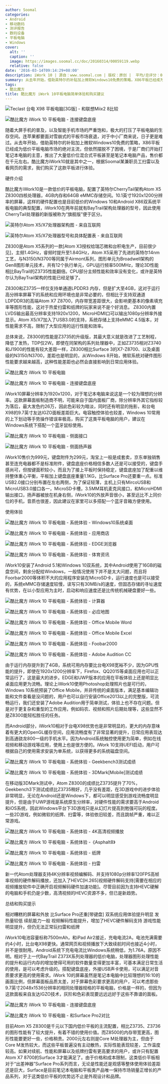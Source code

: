 ```yaml
---
author: Soomal
categories:
- Android
- 移动数码
- 测评报告
- 数码设备
- 平板电脑
- Windows
cover:
  alt: ''
  caption: ''
  image: https://images.soomal.cc/doc/20160314/00059119.webp
  relative: false
date: '2016-03-14T09:14:29+08:00'
description: iWork 10 | 源自：www.soomal.com | 版权：原创 |  平均/总评分：08.78/79
summary: 从去年开始，借助英特尔的补贴加上微软Windows10免费的策略，X86平板已经成为低价平板电脑市场的绝对主流，但依然摆脱不了困境，于是厂商们开始打笔记本电脑的主意，推出了大量低价位混合式平板甚至是笔记本电脑产品，售价都在千元左右，酷比魔方iWork10就是其中之一。
tags:
- 酷比魔方
title: 酷比魔方 iWork 10平板电脑简单体验和购买建议
---
```


![Teclast 台电 X98 平板电脑[3G版] - 和联想Miix2 8比较](https://images.soomal.cc/doc/20140924/00046241_01.webp)



![酷比魔方 iWork 10 平板电脑 - 连接键盘底座](https://images.soomal.cc/doc/20160302/00058696_01.webp)



随着大屏手机的普及，以及智能手机市场的严重饱和，极大的打压了平板电脑的生存空间。连苹果都要面对雪崩式的平板市场衰退，对于中小厂商来说，日子更是难过。从去年开始，借助英特尔的补贴加上微软Windows10免费的策略，X86平板已经成为低价平板电脑市场的绝对主流，但依然摆脱不了困境，于是厂商们开始打笔记本电脑的主意，推出了大量低价位混合式平板甚至是笔记本电脑产品，售价都在千元左右。酷比魔方iWork10就是其中之一，根据Soomal某兼职员工扫雷以及看网页的需求，我们购买了这款平板进行体验。



硬件介绍



酷比魔方iWork10是一款低价的平板电脑，配置了英特尔CherryTail架构Atom X5 Z8300四核处理器，4GB内存和64GB eMMC存储空间。10.1英寸1920x1200分辨率的屏幕，这样的硬件配置也是目前低价的Windows 10和Android X86双系统平板电脑的典型配置，iWork10在两年前就有BayTrail架构处理器的型号，因此使用CherryTail处理器的新版被称为“旗舰版”便于区分。



![英特尔Atom X5/X7处理器架构图 - 来自互联网](https://images.soomal.cc/doc/20160314/00059101.webp)



![英特尔Atom X5/X7处理器型号和具体配置表 - 来自互联网](https://images.soomal.cc/doc/20160314/00059102.webp)



Z8300是Atom X5系列的一款[Atom X3授权给瑞芯微和台积电生产，目前很少见]，主频1.4GHz，睿频时提升至1.84GHz，Atom X5采用了先进的英特尔14nm工艺，与N3150/N3700等同属于Airmont系列，图形单元为Broadwell架构的Gen8图形单元技术，共有12个执行单元，GPU运行频率500MHz，理论3D性能相比BayTrail的Z3735性能翻倍。CPU部分主频性能和效率没有变化，或许是英特尔认为BayTrail架构的性能已经足够了。



Z8300和Z3735一样仅支持单通道LPDDR3 内存，但是扩大至4GB，这对于运行高分辨率屏幕下的系统和应用环境也是非常必要的，但相比于支持双通道LDPDDR3的高端Atom X7 Z8700，内存带宽差距很大，会影响更基本的像素填充率等图形性能，这对于热爱扫雷和纸牌的玩家来说不是个好消息。 Z8300内置LVDS输出最高分辨率支持1920x1200，MicroHDMI口可以输出1080p分辨率外接显示。Atom X5/X7加入了USB3.0的支持，系统存储上支持eMMC 4.5版本，对性能需求不高，限制了大型应用的运行性能和效率。



总体来说，Z8300的性能是Z3735的升级版，其最大意义就是改进了工艺制程，降低了发热，TDP仅2W。即使在同架构的系列处理器中，正如Z3735相对Z3740和J1900的性能有较大差距一样，Z8300相比Surface 3的X7-Z8700、以及桌面级的N3150/N3700，差距也是明显的，从Windows 8开始，微软系统对硬件图形性能要求越来越高，这种性能差距也必然会直接影响到日常应用体验。



![酷比魔方 iWork 10 平板电脑](https://images.soomal.cc/doc/20160302/00058679_01.webp)



![酷比魔方 iWork 10 平板电脑 - 连接键盘底座](https://images.soomal.cc/doc/20160302/00058701_01.webp)



iWork10屏幕分辨率为1920x1200，对于笔记本电脑来说这是一个较为理想的分辨率。这款屏幕面板制造商不明，可能来自于国内面板厂商，除分辨率外其它指标较为落后，最大发色约26万，因此色彩较为暗淡，同时还有明显的拖影，和台电X98的9.7英寸友达IGZO面板差距巨大。电容触控体验也较差，Windows 10常用的上下划动等手势操作错误率极高，购买了这类平板电脑的用户，建议在Windows系统下搭配一个蓝牙鼠标使用。



![酷比魔方 iWork 10 平板电脑 - 侧面接口](https://images.soomal.cc/doc/20160302/00058685_01.webp)



![酷比魔方 iWork 10 平板电脑 - 侧面扬声器](https://images.soomal.cc/doc/20160302/00058686_01.webp)



iWork10售价为999元，键盘附件为299元，淘宝上一般是成套卖，京东单独销售甚至连充电器都不是标准附件，键盘底座价格相信多数人还是可以接受的，键盘手感尚可，但按键面积较小，而且为了接上平板时保持稳定，键盘底座加了配重以维持整体重心平衡，平板加上键盘底座重量1.1KG，比Surface Pro还要重一点。标准USB2.0接口分别布置在左右两侧，为了保证轻薄，主机上只有MircoUSB和MicroUSB3.0接口各一，MicroSD卡槽，3.5MM耳机麦克风接口，和MicroHDMI输出接口，扬声器被放在机身右侧，iWork10的外放声音很小，甚至远比不上同价位的手机，音质也很差，因此建议在家里可以多搭配一个蓝牙音箱方便使用。



使用体验



![酷比魔方 iWork 10 平板电脑 - 系统体验 - Windows10系统桌面](https://images.soomal.cc/doc/20160314/00059103_01.webp)



![酷比魔方 iWork 10 平板电脑 - 系统体验 - 应用商店](https://images.soomal.cc/doc/20160314/00059104_01.webp)



![酷比魔方 iWork 10 平板电脑 - 系统体验 - EDGE浏览器](https://images.soomal.cc/doc/20160314/00059105_01.webp)



![酷比魔方 iWork 10 平板电脑 - 系统体验 - 体育资讯](https://images.soomal.cc/doc/20160314/00059106_01.webp)



iWork10安装了Android 5.1和Windows 10双系统，其中Android使用了16GB的磁盘空间，剩余分配给Windows，一般情况使用下并不是太大问题，而且将Foorbar2000等体积不大的应用程序安装在MicroSD卡，运行速度也是可以接受的，系统eMMC存储速度较慢，读写只有30MB/s的速度，但固态存储的寻址速度有优势，在以小型应用为主时，启动和响应速度还是比传统机械硬盘要好一些。



![酷比魔方 iWork 10 平板电脑 - 系统体验 - 计算器](https://images.soomal.cc/doc/20160314/00059107_01.webp)



![酷比魔方 iWork 10 平板电脑 - 系统体验 - 必应地图](https://images.soomal.cc/doc/20160314/00059108_01.webp)



![酷比魔方 iWork 10 平板电脑 - 系统体验 - Office Mobile Word](https://images.soomal.cc/doc/20160314/00059109_01.webp)



![酷比魔方 iWork 10 平板电脑 - 系统体验 - Office Mobile Excel](https://images.soomal.cc/doc/20160314/00059110_01.webp)



![酷比魔方 iWork 10 平板电脑 - 系统体验 - Foobar2000](https://images.soomal.cc/doc/20160314/00059111_01.webp)



![酷比魔方 iWork 10 平板电脑 - 系统体验 - Adobe Audition CC](https://images.soomal.cc/doc/20160314/00059112_01.webp)



由于运行内存提升到了4GB，系统可用内存要比台电X98宽裕不少，因为GPU性能的提升，即使在1920x1200分辨率下，Firefox、QQ2015等桌面应用也可以正常运行了，这是最大的进步。EDGE和UWP版本的应用在平板体验上还是明显比桌面应用更为流畅。理论上iWork10使用Photoshop处理照片也是可行的，Windows 10系统预装了Office Mobile，并非传统的桌面版本，满足基本编辑功能和文件查看是没问题的，用户也可以自行安装Office2013以上的完整版，可流畅运行，我们还安装了Adobe Audition用于简单测试，体验上也不存在问题。但是对于更复杂和重型的工作应用，例如码农、视频和照片后期处理等，这些显然不是Z8300能轻松胜任的任务。



而Android部分，iWork10相对于台电X98优势也是非常明显的，更大的内存意味着有更大的OpenGL缓存空间，应用流畅度有了非常显著的提升，日常应用表现达到高通骁龙800一级的手机水平。因为Android系统触控使用更为简单，例如在线视频和移动游戏等应用，使用上也是很方便的。iWork 10支持UEFI启动，用户可根据自己的使用需求安装为单系统，以获得更多的系统磁盘空间。



![酷比魔方 iWork 10 平板电脑 - 系统体验 - Geekbench3测试成绩](https://images.soomal.cc/doc/20160314/00059117_01.webp)



![酷比魔方 iWork 10 平板电脑 - 系统体验 - 3DMark[Mobile]测试成绩](https://images.soomal.cc/doc/20160314/00059118_01.webp)



在移动版3DMark测试中，Atom Z8300的成绩比Z3735提升了70%，Geekbench3下测试成绩比Z3735稍好，几乎没有差距，在3D游戏中的进步体验非常明显，无论在Android还是Windows下，都可以明显感受到游戏流畅度明显提升，但是由于UWP游戏是系统原生分辨率，对硬件性能的需求要高于Android和iOS系统，因此Windows平台下3D游戏只是从幻灯片提高到勉强可玩的程度。一些2D游戏，例如微软的纸牌、扫雷等，体验依旧较差，而且跳帧严重，难以正常游戏。



![酷比魔方 iWork 10 平板电脑 - 系统体验 - 4K高清视频播放](https://images.soomal.cc/doc/20160314/00059113_01.webp)



![酷比魔方 iWork 10 平板电脑 - 系统体验 -《Asphalt8》](https://images.soomal.cc/doc/20160314/00059114_01.webp)



![酷比魔方 iWork 10 平板电脑 - 系统体验 - 纸牌](https://images.soomal.cc/doc/20160314/00059115_01.webp)



![酷比魔方 iWork 10 平板电脑 - 系统体验 - 扫雷](https://images.soomal.cc/doc/20160314/00059116_01.webp)



新一代Atom处理器支持4K分辨率视频编解码、并支持1080p分辨率120FPS高帧率视频的硬件解码播放，还加入了HEVC[H.265]视频硬件解码支持[需要在相应的视频播放软件中正确开启视频解码硬件加速功能]。尽管目前因为支持HEVC硬解的电脑和手机仍是少数，高清视频的HEVC资源不多，但已是新趋势。



总结和购买提示



相对糟糕的屏幕和外放
比Surface Pro还重[带键盘]
  双系统应用体验提升明显
  发热量较低
  续航能力一般
  视频解码性能提升，增加了HEVC硬件解码支持
  游戏性能明显提升，但仍无法正常玩扫雷和纸牌



iWork10电池容量标称7500mAh，和iPad Air2接近，充电电流2A，电池充满需要约4小时，比台电X98更快。通常网页和视频播放下大致续航时间也接近4小时，并不是很耐用。Android系统下充电电流比Windows系统稍低，为1.76A，原因不明。相对于上一代BayTrail Z373X系列处理器的低价电脑，处理器图形处理性能的提升和运行内存的增加使得可用的软件数量变得更加丰富，可基本满足日常生活的使用，是可以考虑升级的。搭配键盘底座，外接USB声卡使用，可以满足对音质要求更高的使用需求。iWork 10的屏幕虽然是笔记本电脑中比较理想的16:10的画面比例，但屏幕面板品质太差，对于屏幕色彩要求更高的用户，可以考虑那些9.7英寸2048x1536分辨率的相同处理器规格的平板电脑，价格是一样的，但因为这款面板来自友达IGZO技术，灰阶和色彩表现要远远远好于这些不靠谱的面板。



![酷比魔方 iWork 10 平板电脑 - 连接键盘底座](https://images.soomal.cc/doc/20160302/00058699_01.webp)



![酷比魔方 iWork 10 平板电脑 - 和Surface Pro2对比](https://images.soomal.cc/doc/20160302/00058689_01.webp)



目前Atom X5 Z8300是千元以下国内低价平板的主流配置，相比Z3735、Z3736的图形性能有了较大提升，有着不错的使用价值。而Z8500的内存带宽更高，图形性能要更好一些，价格稍贵。2000元左右则是Core M处理器为主，但由于Core M发热较大，而这些平板普遍没有主动散热，实际性能表现较差，工作温度较高。如果对续航、性能和屏幕以及纸牌扫雷有更高要求的用户，或许只有配置Atom X7 8700的Surface 3才能满足了。由于价格和成本限制，这类低价平板相对于“出差神器”Surface Pro系列而言，无论是性能还是观感等整体使用体验差距还是巨大，Surface是目前笔记本电脑和平板类产品唯一保持市场销量正增长的产品系列，对于这类低价平板的优势远不止是外观设计和品牌。